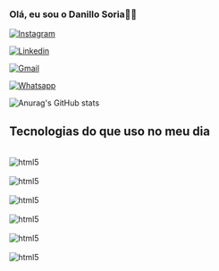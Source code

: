 ### Olá, eu sou o Danillo Soria🙋‍♂️


[![Instagram](https://img.shields.io/badge/Instagram-E4405F?style=for-the-badge&logo=instagram&logoColor=white)](https://www.instagram.com/dansoria_?igsh=MW5lNGlyOTF5MDI4Zw==)

[![Linkedin](https://img.shields.io/badge/LinkedIn-0077B5?style=for-the-badge&logo=linkedin&logoColor=white)](https://www.linkedin.com/in/danillo-soria-35aa06279?utm_source=share&utm_campaign=share_via&utm_content=profile&utm_medium=android_app)

[![Gmail](https://img.shields.io/badge/Gmail-D14836?style=for-the-badge&logo=gmail&logoColor=white)](https://www.Gmail.com/danillo.s.soria@gmail.com)

[![Whatsapp](https://img.shields.io/badge/WhatsApp-25D366?style=for-the-badge&logo=whatsapp&logoColor=white)](https://wa.me/qr/VZ4SMJE2CXZWJ1)

![Anurag's GitHub stats](https://github-readme-stats.vercel.app/api?username=DanilloSoria&show_icons=true&theme=dracula)

## Tecnologias do que uso no meu dia 

<div style="display: inline_block"><br/>
    <img alt="html5" src="https://img.shields.io/badge/JavaScript-323330?style=for-the-badge&logo=javascript&logoColor=F7DF1E" />
</div>
<div style="display: inline_block"><br/>
    <img alt="html5" src="https://img.shields.io/badge/CSS3-1572B6?style=for-the-badge&logo=css3&logoColor=whitee" />
</div>
<div style="display: inline_block"><br/>
    <img alt="html5" src="https://img.shields.io/badge/HTML5-E34F26?style=for-the-badge&logo=html5&logoColor=white" />
</div>
<div style="display: inline_block"><br/>
    <img alt="html5" src="https://img.shields.io/badge/Node.js-43853D?style=for-the-badge&logo=node.js&logoColor=white" />
</div>
<div style="display: inline_block"><br/>
    <img alt="html5" src="https://img.shields.io/badge/React_Native-20232A?style=for-the-badge&logo=react&logoColor=61DAFB" />
</div>
<div style="display: inline_block"><br/>
    <img alt="html5" src="https://img.shields.io/badge/Microsoft_Excel-217346?style=for-the-badge&logo=microsoft-excel&logoColor=white" />
</div>
